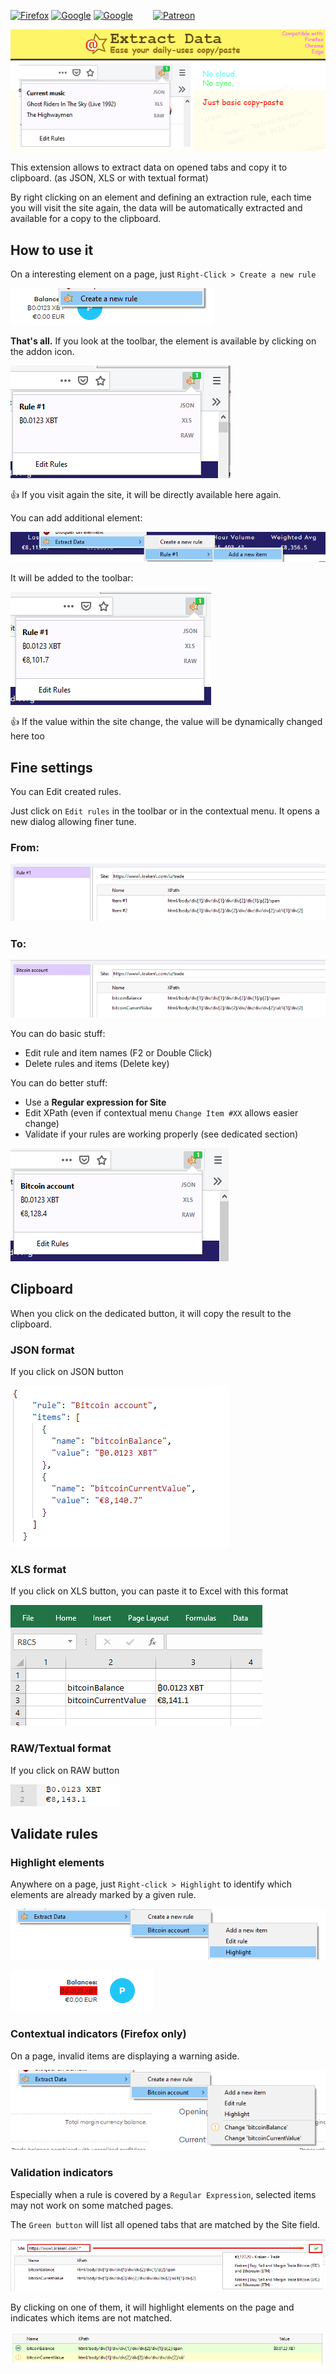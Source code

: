 [![Firefox](https://img.shields.io/badge/Firefox-install-FF7139?style=flat-square&logo=Mozilla%20Firefox)](https://addons.mozilla.org/fr/firefox/addon/extract-data)
[![Google](https://img.shields.io/badge/Chrome-pending--review-BBB?style=flat-square&logoColor=BBB&logo=Google%20Chrome)](https://chrome.google.com/webstore)
[![Google](https://img.shields.io/badge/Edge-pending--review-BBB?style=flat-square&logoColor=BBB&logo=Microsoft%20Edge)](https://www.microsoft.com/fr-fr/store/collections/edgeextensions)
&emsp;&emsp;[![Patreon](https://img.shields.io/badge/sponsor-patreon-F96854?style=flat-square&logo=patreon)](https://patreon.com/pdulvp)


![Add item](images/plaquette2.png)

This extension allows to extract data on opened tabs and copy it to clipboard. (as JSON, XLS or with textual format)

By right clicking on an element and defining an extraction rule, each time you will visit the site again, the data will be automatically extracted and available for a copy to the clipboard.

## How to use it

On a interesting element on a page, just `Right-Click > Create a new rule`

![Add item](images/create-rule.png)

**That's all.** If you look at the toolbar, the element is available by clicking on the addon icon.

![Add item](images/rule-1.png)

:thumbsup: If you visit again the site, it will be directly available here again.

You can add additional element: 

![Add item](images/add-item.png)

It will be added to the toolbar: 

![Add item](images/add-rule-item.png)

:thumbsup: If the value within the site change, the value will be dynamically changed here too

## Fine settings

You can Edit created rules.

Just click on `Edit rules` in the toolbar or in the contextual menu. It opens a new dialog allowing finer tune.

### From:

![Add item](images/edit-rule.png)

### To:

![Add item](images/renamed.png)

You can do basic stuff:
- Edit rule and item names (F2 or Double Click)
- Delete rules and items (Delete key)

You can do better stuff:
- Use a **Regular expression for Site**
- Edit XPath (even if contextual menu `Change Item #XX` allows easier change)
- Validate if your rules are working properly (see dedicated section)

![Add item](images/popup-renamed.png)

## Clipboard

When you click on the dedicated button, it will copy the result to the clipboard.

### JSON format

If you click on JSON button

![Add item](images/json.png)

### XLS format

If you click on XLS button, you can paste it to Excel with this format

![Add item](images/xls.png)

### RAW/Textual format

If you click on RAW button

![Add item](images/raw.png)

## Validate rules

### Highlight elements

Anywhere on a page, just `Right-click > Highlight` to identify which elements are already marked by a given rule.

![Add item](images/highlight.png)

![Add item](images/highlighted.png)

### Contextual indicators (Firefox only)

On a page, invalid items are displaying a warning aside.

![Add item](images/issue.png)

### Validation indicators

Especially when a rule is covered by a `Regular Expression`, selected items may not work on some matched pages.

The `Green button` will list all opened tabs that are matched by the Site field.

![Add item](images/list-all-matching-tabs.png)

By clicking on one of them, it will highlight elements on the page and indicates which items are not matched.

![Add item](images/issue-on-tab.png)
